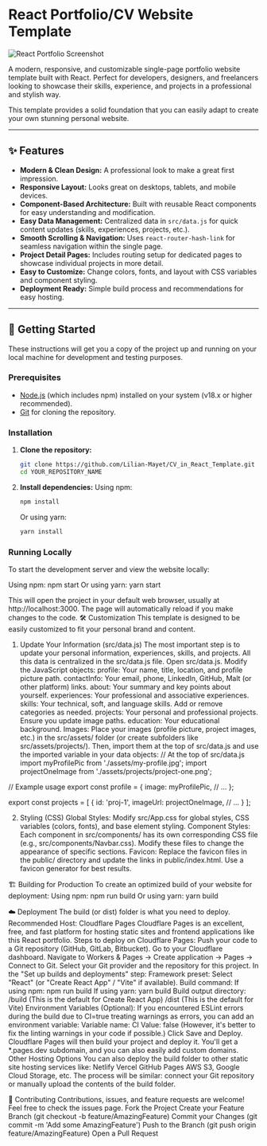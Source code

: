 # React Portfolio/CV Website Template

![React Portfolio Screenshot](https://via.placeholder.com/800x450.png?text=Your+Portfolio+Screenshot+Here)


A modern, responsive, and customizable single-page portfolio website template built with React. Perfect for developers, designers, and freelancers looking to showcase their skills, experience, and projects in a professional and stylish way.

This template provides a solid foundation that you can easily adapt to create your own stunning personal website.

---

## ✨ Features

*   **Modern & Clean Design:** A professional look to make a great first impression.
*   **Responsive Layout:** Looks great on desktops, tablets, and mobile devices.
*   **Component-Based Architecture:** Built with reusable React components for easy understanding and modification.
*   **Easy Data Management:** Centralized data in `src/data.js` for quick content updates (skills, experiences, projects, etc.).
*   **Smooth Scrolling & Navigation:** Uses `react-router-hash-link` for seamless navigation within the single page.
*   **Project Detail Pages:** Includes routing setup for dedicated pages to showcase individual projects in more detail.
*   **Easy to Customize:** Change colors, fonts, and layout with CSS variables and component styling.
*   **Deployment Ready:** Simple build process and recommendations for easy hosting.

---

## 🚀 Getting Started

These instructions will get you a copy of the project up and running on your local machine for development and testing purposes.

### Prerequisites

*   [Node.js](https://nodejs.org/) (which includes npm) installed on your system (v18.x or higher recommended).
*   [Git](https://git-scm.com/) for cloning the repository.

### Installation

1.  **Clone the repository:**
    ```bash
    git clone https://github.com/Lilian-Mayet/CV_in_React_Template.git
    cd YOUR_REPOSITORY_NAME
    ```


2.  **Install dependencies:**
    Using npm:
    ```bash
    npm install
    ```
    Or using yarn:
    ```bash
    yarn install
    ```

### Running Locally

To start the development server and view the website locally:

Using npm:
npm start
Or using yarn:
yarn start


This will open the project in your default web browser, usually at http://localhost:3000. The page will automatically reload if you make changes to the code.
🛠️ Customization
This template is designed to be easily customized to fit your personal brand and content.
1. Update Your Information (src/data.js)
The most important step is to update your personal information, experiences, skills, and projects. All this data is centralized in the src/data.js file.
Open src/data.js.
Modify the JavaScript objects:
profile: Your name, title, location, and profile picture path.
contactInfo: Your email, phone, LinkedIn, GitHub, Malt (or other platform) links.
about: Your summary and key points about yourself.
experiences: Your professional and associative experiences.
skills: Your technical, soft, and language skills. Add or remove categories as needed.
projects: Your personal and professional projects. Ensure you update image paths.
education: Your educational background.
Images: Place your images (profile picture, project images, etc.) in the src/assets/ folder (or create subfolders like src/assets/projects/). Then, import them at the top of src/data.js and use the imported variable in your data objects:
// At the top of src/data.js
import myProfilePic from './assets/my-profile.jpg';
import projectOneImage from './assets/projects/project-one.png';

// Example usage
export const profile = {
  image: myProfilePic,
  // ...
};

export const projects = [
  {
    id: 'proj-1',
    imageUrl: projectOneImage,
    // ...
  }
];


2. Styling (CSS)
Global Styles: Modify src/App.css for global styles, CSS variables (colors, fonts), and base element styling.
Component Styles: Each component in src/components/ has its own corresponding CSS file (e.g., src/components/Navbar.css). Modify these files to change the appearance of specific sections.
Favicon: Replace the favicon files in the public/ directory and update the links in public/index.html. Use a favicon generator for best results.


🏗️ Building for Production
To create an optimized build of your website for deployment:
Using npm:
npm run build
Or using yarn:
yarn build

☁️ Deployment
The build (or dist) folder is what you need to deploy.
Recommended Host: Cloudflare Pages
Cloudflare Pages is an excellent, free, and fast platform for hosting static sites and frontend applications like this React portfolio.
Steps to deploy on Cloudflare Pages:
Push your code to a Git repository (GitHub, GitLab, Bitbucket).
Go to your Cloudflare dashboard.
Navigate to Workers & Pages -> Create application -> Pages -> Connect to Git.
Select your Git provider and the repository for this project.
In the "Set up builds and deployments" step:
Framework preset: Select "React" (or "Create React App" / "Vite" if available).
Build command:
If using npm: npm run build
If using yarn: yarn build
Build output directory:
/build (This is the default for Create React App)
/dist (This is the default for Vite)
Environment Variables (Optional): If you encountered ESLint errors during the build due to CI=true treating warnings as errors, you can add an environment variable:
Variable name: CI
Value: false
(However, it's better to fix the linting warnings in your code if possible.)
Click Save and Deploy.
Cloudflare Pages will then build your project and deploy it. You'll get a *.pages.dev subdomain, and you can also easily add custom domains.
Other Hosting Options
You can also deploy the build folder to other static site hosting services like:
Netlify
Vercel
GitHub Pages
AWS S3, Google Cloud Storage, etc.
The process will be similar: connect your Git repository or manually upload the contents of the build folder.


🤝 Contributing
Contributions, issues, and feature requests are welcome! Feel free to check the issues page.
Fork the Project
Create your Feature Branch (git checkout -b feature/AmazingFeature)
Commit your Changes (git commit -m 'Add some AmazingFeature')
Push to the Branch (git push origin feature/AmazingFeature)
Open a Pull Request